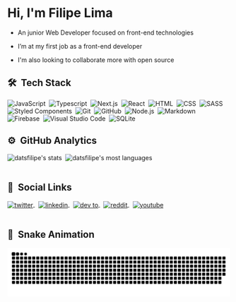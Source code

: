 <!-- about me -->
<h1 align="left">Hi, I'm Filipe Lima</h1>

- An junior Web Developer focused on front-end technologies 

- I’m at my first job as a front-end developer

<!-- portfolio link
- All of my projects are available at [portfolio]()
-->

- I'm also looking to collaborate more with open source

## 🛠 &nbsp;Tech Stack

![JavaScript](https://img.shields.io/badge/-JavaScript-1f2335?style=flat-square&logo=javascript)&nbsp;
![Typescript](https://img.shields.io/badge/-Typescript-1f2335?style=flat-square&logo=typescript)&nbsp;
![Next.js](https://img.shields.io/badge/-Next-1f2335?style=flat-square&logo=next.js)&nbsp;
![React](https://img.shields.io/badge/-React-1f2335?style=flat-square&logo=react)&nbsp;
![HTML](https://img.shields.io/badge/-HTML-1f2335?style=flat-square&logo=HTML5)&nbsp;
![CSS](https://img.shields.io/badge/-CSS-1f2335?style=flat-square&logo=CSS3&logoColor=1572B6)&nbsp;
![SASS](https://img.shields.io/badge/-SASS-1f2335?style=flat-square&logo=SASS)&nbsp;
![Styled Components](https://img.shields.io/badge/-Styled%20Components-1f2335?style=flat-square&logo=styledcomponents)&nbsp;
![Git](https://img.shields.io/badge/-Git-1f2335?style=flat-square&logo=git)&nbsp;
![GitHub](https://img.shields.io/badge/-GitHub-1f2335?style=flat-square&logo=github)&nbsp;
![Node.js](https://img.shields.io/badge/-Node.js-1f2335?style=flat-square&logo=node.js)&nbsp;
![Markdown](https://img.shields.io/badge/-Markdown-1f2335?style=flat-square&logo=markdown)&nbsp;
![Firebase](https://img.shields.io/badge/-Firebase-1f2335?style=flat-square&logo=firebase)&nbsp;
![Visual Studio Code](https://img.shields.io/badge/-Visual%20Studio%20Code-1f2335?style=flat-square&logo=visual-studio-code&logoColor=007ACC)&nbsp;
![SQLite](https://img.shields.io/badge/-SQLite-1f2335?style=flat-square&logo=sqlite)&nbsp;

## ⚙️ &nbsp;GitHub Analytics

<div>
  <img height="170em" src="https://github-readme-stats.vercel.app/api?username=datsfilipe&show_icons=true&border_color=414868&border_radius=0&theme=tokyonight" alt="datsfilipe's stats"/>&nbsp;
  <img height="170em" src="https://github-readme-stats.vercel.app/api/top-langs/?username=datsfilipe&layout=compact&border_color=414868&border_radius=0&theme=tokyonight" alt="datsfilipe's most languages"/>
</div>

<br>

## 👥 &nbsp;Social Links

<div>
<a href="https://twitter.com/datisfilipe" target="_blank">
  <img align="center" src="https://img.shields.io/badge/-datisfilipe-1f2335?style=for-the-badge&logo=twitter" alt="twitter"/>  
</a>&nbsp;
<a href="https://linkedin.com/in/datsfilipe" target="_blank">
  <img align="center" src="https://img.shields.io/badge/-datsfilipe-1f2335?style=for-the-badge&logo=linkedin" alt="linkedin"/>
</a>&nbsp;
<a href="https://dev.to/datsfilipe" target="_blank">
  <img align="center" src="https://img.shields.io/badge/-datsfilipe-1f2335?style=for-the-badge&logo=dev.to" alt="dev to"/>
</a>&nbsp;
<a href="https://www.reddit.com/user/datsfilipe" target="_blank">
  <img align="center" src="https://img.shields.io/badge/-datsfilipe-1f2335?style=for-the-badge&logo=reddit" alt="reddit"/>
</a>&nbsp;
<a href="https://open.spotify.com/user/4calisip8iasfq9v3gavlqxkp" target="_blank">
 <img align="center" src="https://img.shields.io/badge/-dtsf-1f2335?style=for-the-badge&logo=spotify" alt="youtube"/>
</a>
</div>

<br>

## 🐍 &nbsp;Snake Animation

![github contribution grid snake animation](https://raw.githubusercontent.com/platane/platane/output/github-contribution-grid-snake.svg)
